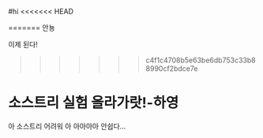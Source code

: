 #hi
<<<<<<< HEAD


=======
안뇽

이제 된다!
>>>>>>> c4f1c4708b5e63be6db753c33b88990cf2bdce7e

# 소스트리 실험 올라가랏!-하영

아 소스트리 어려워 아 아아아아 안쉽다...